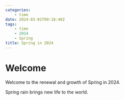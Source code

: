 ```yaml
---
categories:
    - time
date: 2024-03-01T09:18:40Z
tags:
    - time
    - 2024
    - Spring
title: Spring in 2024
---
```




# Welcome

Welcome to the renewal and growth of Spring in 2024.

Spring rain brings new life to the world.
